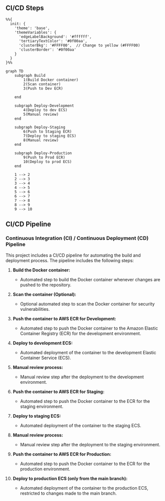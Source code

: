 ## CI/CD Steps
```mermaid
%%{
  init: {
    'theme': 'base',
    'themeVariables': {
      'edgeLabelBackground': '#ffffff',
      'tertiaryTextColor': '#0f00aa',
      'clusterBkg': '#FFFF00',  // Change to yellow (#FFFF00)
      'clusterBorder': '#0f00aa'
    }
  }
}%%

graph TD
    subgraph Build
        1(Build Docker container)
        2(Scan container)
        3(Push to Dev ECR)

    end

    subgraph Deploy-Development
        4(Deploy to dev ECS)
        5(Manual review)
    end

    subgraph Deploy-Staging
        6(Push to Staging ECR)
        7(Deploy to staging ECS)
        8(Manual review)
    end

    subgraph Deploy-Production
        9(Push to Prod ECR)
        10(Deploy to prod ECS)
    end

    1 --> 2
    2 --> 3
    3 --> 4
    4 --> 5
    5 --> 6
    6 --> 7
    7 --> 8
    8 --> 9
    9 --> 10

```

## CI/CD Pipeline

### Continuous Integration (CI) / Continuous Deployment (CD) Pipeline

This project includes a CI/CD pipeline for automating the build and deployment process. The pipeline includes the following steps:

1. **Build the Docker container:**
   - Automated step to build the Docker container whenever changes are pushed to the repository.

2. **Scan the container (Optional):**
   - Optional automated step to scan the Docker container for security vulnerabilities.

3. **Push the container to AWS ECR for Development:**
   - Automated step to push the Docker container to the Amazon Elastic Container Registry (ECR) for the development environment.

4. **Deploy to development ECS:**
   - Automated deployment of the container to the development Elastic Container Service (ECS).

5. **Manual review process:**
   - Manual review step after the deployment to the development environment.

6. **Push the container to AWS ECR for Staging:**
   - Automated step to push the Docker container to the ECR for the staging environment.

7. **Deploy to staging ECS:**
   - Automated deployment of the container to the staging ECS.

8. **Manual review process:**
   - Manual review step after the deployment to the staging environment.

9. **Push the container to AWS ECR for Production:**
   - Automated step to push the Docker container to the ECR for the production environment.

10. **Deploy to production ECS (only from the main branch):**
    - Automated deployment of the container to the production ECS, restricted to changes made to the main branch.
